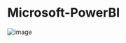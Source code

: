 # Microsoft-PowerBI

![image](https://github.com/user-attachments/assets/bd747cf3-9ba6-486f-8e9b-cd4034ed4632)
